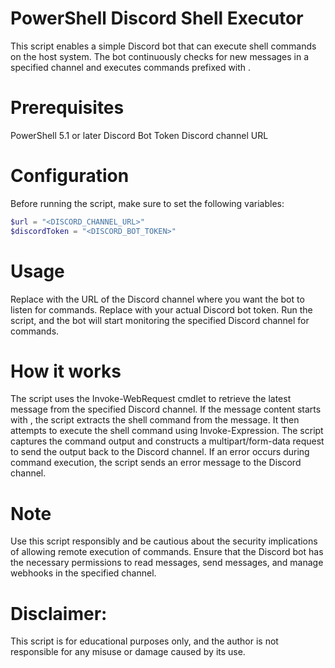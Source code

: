 # PowerShell Discord Shell Executor
This script enables a simple Discord bot that can execute shell commands on the host system. The bot continuously checks for new messages in a specified channel and executes commands prefixed with <shell>.

<h1>Prerequisites</h1>
PowerShell 5.1 or later
Discord Bot Token
Discord channel URL


<h1>Configuration</h1>
Before running the script, make sure to set the following variables:

```powershell
$url = "<DISCORD_CHANNEL_URL>"
$discordToken = "<DISCORD_BOT_TOKEN>"
```

<h1>Usage</h1>
Replace <DISCORD_CHANNEL_URL> with the URL of the Discord channel where you want the bot to listen for commands.
Replace <DISCORD_BOT_TOKEN> with your actual Discord bot token.
Run the script, and the bot will start monitoring the specified Discord channel for commands.

<h1>How it works</h1>
The script uses the Invoke-WebRequest cmdlet to retrieve the latest message from the specified Discord channel.
If the message content starts with <shell>, the script extracts the shell command from the message.
It then attempts to execute the shell command using Invoke-Expression.
The script captures the command output and constructs a multipart/form-data request to send the output back to the Discord channel.
If an error occurs during command execution, the script sends an error message to the Discord channel.

<h1>Note</h1>
Use this script responsibly and be cautious about the security implications of allowing remote execution of commands.
Ensure that the Discord bot has the necessary permissions to read messages, send messages, and manage webhooks in the specified channel.


<h1>Disclaimer:</h1>
This script is for educational purposes only, and the author is not responsible for any misuse or damage caused by its use.
